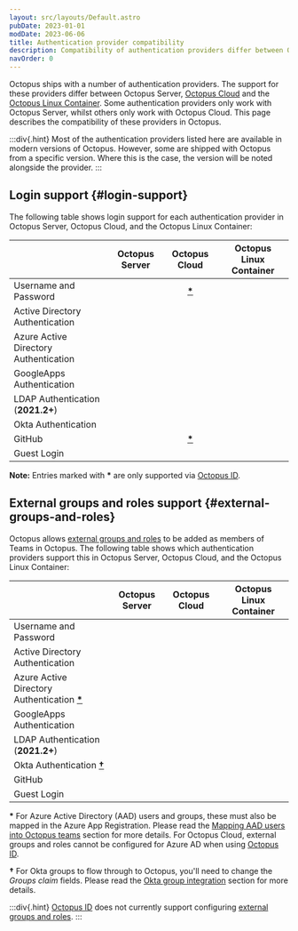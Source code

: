 ```yaml
---
layout: src/layouts/Default.astro
pubDate: 2023-01-01
modDate: 2023-06-06
title: Authentication provider compatibility
description: Compatibility of authentication providers differ between Octopus Server and Octopus Cloud.
navOrder: 0
---
```


Octopus ships with a number of authentication providers. The support for these providers differ between Octopus Server, [Octopus Cloud](/docs/octopus-cloud/) and the [Octopus Linux Container](/docs/installation/octopus-server-linux-container). Some authentication providers only work with Octopus Server, whilst others only work with Octopus Cloud. This page describes the compatibility of these providers in Octopus.

:::div{.hint}
Most of the authentication providers listed here are available in modern versions of Octopus. However, some are shipped with Octopus from a specific version. Where this is the case, the version will be noted alongside the provider.
:::

## Login support {#login-support}

The following table shows login support for each authentication provider in Octopus Server, Octopus Cloud, and the Octopus Linux Container:

|                                       | Octopus Server     | Octopus Cloud   | Octopus Linux Container |
|---------------------------------------|:------------------:|:---------------:|:-----------------------:|
| Username and Password                 | <i class="fa-circle-check"></i> | <i class="fa-circle-check"></i> <span class="inline-note">[**\***](#table-note-1)</span> | <i class="fa-circle-check"></i> |
| Active Directory Authentication       | <i class="fa-circle-check"></i> | <i class="fa-solid fa-circle-xmark"></i> | <i class="fa-solid fa-circle-xmark"></i> |
| Azure Active Directory Authentication | <i class="fa-circle-check"></i> | <i class="fa-circle-check"></i> | <i class="fa-circle-check"></i> |
| GoogleApps Authentication             | <i class="fa-circle-check"></i> | <i class="fa-circle-check"></i> | <i class="fa-circle-check"></i> |
| LDAP Authentication (**2021.2+**)| <i class="fa-circle-check"></i> | <i class="fa-solid fa-circle-xmark"></i> | <i class="fa-circle-check"></i> |
| Okta Authentication                   | <i class="fa-circle-check"></i> | <i class="fa-circle-check"></i> | <i class="fa-circle-check"></i> |
| GitHub                                | <i class="fa-solid fa-circle-xmark"></i> | <i class="fa-circle-check"></i> <span class="inline-note">[**\***](#table-note-1)</span> | <i class="fa-solid fa-circle-xmark"></i> |
| Guest Login                           | <i class="fa-circle-check"></i> | <i class="fa-circle-check"></i> | <i class="fa-circle-check"></i> |

<span id="table-note-1">**Note:**</span> Entries marked with **\*** are only supported via [Octopus ID](/docs/security/authentication/octopusid-authentication).

## External groups and roles support {#external-groups-and-roles}

Octopus allows [external groups and roles](/docs/security/users-and-teams/external-groups-and-roles) to be added as members of Teams in Octopus. The following table shows which authentication providers support this in Octopus Server, Octopus Cloud, and the Octopus Linux Container:

|                                              |              Octopus Server              |              Octopus Cloud               |         Octopus Linux Container          |
|----------------------------------------------|:----------------------------------------:|:----------------------------------------:|:----------------------------------------:|
| Username and Password                        | <i class="fa-solid fa-circle-xmark"></i> | <i class="fa-solid fa-circle-xmark"></i> | <i class="fa-solid fa-circle-xmark"></i> |
| Active Directory Authentication              |     <i class="fa-circle-check"></i>      | <i class="fa-solid fa-circle-xmark"></i> | <i class="fa-solid fa-circle-xmark"></i> |
| Azure Active Directory Authentication [**\***](#table-note-2) |     <i class="fa-circle-check"></i>      |     <i class="fa-circle-check"></i>      |     <i class="fa-circle-check"></i>      |
| GoogleApps Authentication                    | <i class="fa-solid fa-circle-xmark"></i> | <i class="fa-solid fa-circle-xmark"></i> | <i class="fa-solid fa-circle-xmark"></i> |
| LDAP Authentication (**2021.2+**)            |     <i class="fa-circle-check"></i>      | <i class="fa-solid fa-circle-xmark"></i> |     <i class="fa-circle-check"></i>      |
| Okta Authentication [**†**](#table-note-3)                    |     <i class="fa-circle-check"></i>      |     <i class="fa-circle-check"></i>      |     <i class="fa-circle-check"></i>      |
| GitHub                                       | <i class="fa-solid fa-circle-xmark"></i> | <i class="fa-solid fa-circle-xmark"></i> | <i class="fa-solid fa-circle-xmark"></i> |
| Guest Login                                  | <i class="fa-solid fa-circle-xmark"></i> | <i class="fa-solid fa-circle-xmark"></i> | <i class="fa-solid fa-circle-xmark"></i> |

<span id="table-note-2">**\***</span> For Azure Active Directory (AAD) users and groups, these must also be mapped in the Azure App Registration. Please read the [Mapping AAD users into Octopus teams](/docs/security/authentication/azure-ad-authentication/#mapping-aad-users-into-octopus-teams-optional) section for more details. For Octopus Cloud, external groups and roles cannot be configured for Azure AD when using [Octopus ID](/docs/security/authentication/octopusid-authentication).

<span id="table-note-3">**†**</span> For Okta groups to flow through to Octopus, you'll need to change the _Groups claim_ fields. Please read the [Okta group integration](/docs/security/authentication/okta-authentication/#okta-groups) section for more details.

:::div{.hint}
[Octopus ID](/docs/security/authentication/octopusid-authentication/) does not currently support configuring [external groups and roles](/docs/security/users-and-teams/external-groups-and-roles).
:::
